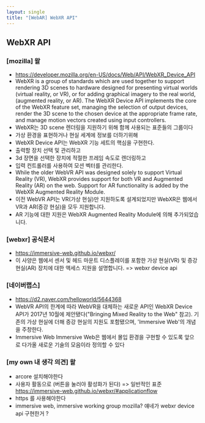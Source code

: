 ```yaml
---
layout: single
title: "[WebAR] WebXR API"
---
```


##  WebXR API
### [mozilla] 왈
- https://developer.mozilla.org/en-US/docs/Web/API/WebXR_Device_API
- WebXR is a group of standards which are used together to support rendering 3D scenes to hardware designed for presenting virtual worlds (virtual reality, or VR), or for adding graphical imagery to the real world, (augmented reality, or AR). The WebXR Device API implements the core of the WebXR feature set, managing the selection of output devices, render the 3D scene to the chosen device at the appropriate frame rate, and manage motion vectors created using input controllers.
- WebXR는 3D scene 렌더링을 지원하기 위해 함께 사용되는 표준들의 그룹이다
- 가상 환경을 표현하거나 현실 세계에 정보를 더하기위해
- WebXR Device API는 WebXR 기능 세트의 핵심을 구현한다.
- 출력할 장치 선택 및 관리하고
- 3d 장면을 선택한 장치에 적절한 프레임 속도로 렌더링하고
- 입력 컨트롤러를 사용하여 모션 벡터를 관리한다.
- While the older WebVR API was designed solely to support Virtual Reality (VR), WebXR provides support for both VR and Augmented Reality (AR) on the web. Support for AR functionality is added by the WebXR Augmented Reality Module.
- 이전 WebVR API는 VR(가상 현실)만 지원하도록 설계되었지만 WebXR은 웹에서 VR과 AR(증강 현실)을 모두 지원합니다.
- AR 기능에 대한 지원은 WebXR Augmented Reality Module에 의해 추가되었습니다.
### [webxr] 공식문서
- https://immersive-web.github.io/webxr/
-  이 사양은 웹에서 센서 및 헤드 마운트 디스플레이를 포함한 가상 현실(VR) 및 증강 현실(AR) 장치에 대한 액세스 지원을 설명합니다. => webxr device api
### [네이버랩스]
- https://d2.naver.com/helloworld/5644368
- WebVR API의 한계에 따라 WebVR을 대체하는 새로운 API인 WebXR Device API가 2017년 10월에 제안됐다("Bringing Mixed Reality to the Web" 참고). 기존의 가상 현실에 더해 증강 현실의 지원도 포함됐으며, 'Immersive Web'의 개념을 주창한다.
- Immersive Web Immersive Web은 웹에서 몰입 환경을 구현할 수 있도록 앞으로 다가올 새로운 기술의 모음이라 정의할 수 있다
### [my own 내 생각 의견] 왈
- arcore 설치해야한다 
- 사용자 활동으로 (버튼을 눌러야 활성화가 된다) => 일반적인 표준 https://immersive-web.github.io/webxr/#applicationflow
- https 를 사용해야한다
- immersive web, immersive working group mozilla? 얘네가 webxr device api 구현한거 ?
